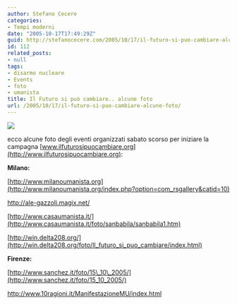 ```yaml
---
author: Stefano Cecere
categories:
- Tempi moderni
date: "2005-10-17T17:49:29Z"
guid: http://stefanocecere.com/2005/10/17/il-futuro-si-puo-cambiare-alcune-foto/
id: 112
related_posts:
- null
tags:
- disarmo nucleare
- Events
- foto
- umanista
title: Il Futuro si può cambiare.. alcune foto
url: /2005/10/17/il-futuro-si-puo-cambiare-alcune-foto/
---
```


![](/wp-content/peace1510.jpg)
  
ecco alcune foto degli eventi organizzati sabato scorso per iniziare la campagna [www.ilfuturosipuocambiare.org](http://www.ilfuturosipuocambiare.org):
  
**Milano:**
  
[http://www.milanoumanista.org](http://www.milanoumanista.org/index.php?option=com_rsgallery&catid=10)
  
<http://ale-gazzoli.magix.net/>
  
[http://www.casaumanista.it/](http://www.casaumanista.it/foto/sanbabila/sanbabila1.htm)
  
[http://win.delta208.org/](http://win.delta208.org/foto/Il_futuro_si_puo_cambiare/index.html)
  
**Firenze:**
  
[http://www.sanchez.it/foto/15\_10\_2005/](http://www.sanchez.it/foto/15_10_2005/)
  
<http://www.10ragioni.it/ManifestazioneMU/index.html>